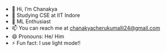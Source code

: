 - 👋 Hi, I’m Chanakya
- 👀 Studying CSE at IIT Indore 
- 🌱 ML Enthusiast  
- 📫 You can reach me at chanakyacherukumalli24@gmail.com
- 😄 Pronouns: He/ Him
- ⚡ Fun fact: I use light mode!!

<!---
Chanakya2456/Chanakya2456 is a ✨ special ✨ repository because its `README.md` (this file) appears on your GitHub profile.
You can click the Preview link to take a look at your changes.
--->
